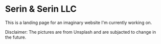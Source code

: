 # Serin & Serin LLC
This is a landing page for an imaginary website I'm currently working on.

Disclaimer: The pictures are from Unsplash and are subjacted to change in the future.
